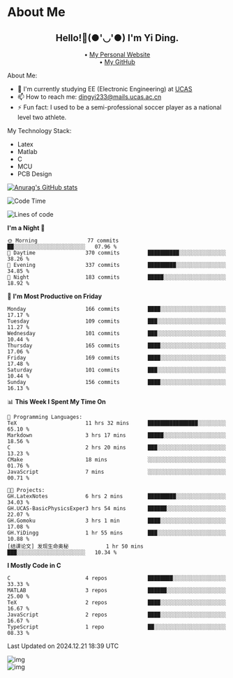 # About Me

<h2 style="text-align:center;"> Hello!👋(●'◡'●) I'm Yi Ding.</h2>

<div style="text-align:center;">
  • <a href="https://yidingg.github.io/YiDingg">My Personal Website</a><br>
  • <a href="https://github.com/YiDingg">My GitHub</a>
</div>

About Me:
- 🔭 I'm currently studying EE (Electronic Engineering) at [UCAS](https://www.ucas.ac.cn/)
- 📫 How to reach me: dingyi233@mails.ucas.ac.cn
- ⚡ Fun fact: I used to be a semi-professional soccer player as a national level two athlete.

My Technology Stack:
- Latex
- Matlab
- C
- MCU
- PCB Design

[![Anurag's GitHub stats](https://github-readme-stats.vercel.app/api?username=YiDingg)](https://github.com/anuraghazra/github-readme-stats)

<!--START_SECTION:waka-->
![Code Time](http://img.shields.io/badge/Code%20Time-837%20hrs%2013%20mins-blue)

![Lines of code](https://img.shields.io/badge/From%20Hello%20World%20I%27ve%20Written-626.8%20thousand%20lines%20of%20code-blue)

**I'm a Night 🦉** 

```text
🌞 Morning                77 commits          ██░░░░░░░░░░░░░░░░░░░░░░░   07.96 % 
🌆 Daytime                370 commits         ██████████░░░░░░░░░░░░░░░   38.26 % 
🌃 Evening                337 commits         █████████░░░░░░░░░░░░░░░░   34.85 % 
🌙 Night                  183 commits         █████░░░░░░░░░░░░░░░░░░░░   18.92 % 
```
📅 **I'm Most Productive on Friday** 

```text
Monday                   166 commits         ████░░░░░░░░░░░░░░░░░░░░░   17.17 % 
Tuesday                  109 commits         ███░░░░░░░░░░░░░░░░░░░░░░   11.27 % 
Wednesday                101 commits         ███░░░░░░░░░░░░░░░░░░░░░░   10.44 % 
Thursday                 165 commits         ████░░░░░░░░░░░░░░░░░░░░░   17.06 % 
Friday                   169 commits         ████░░░░░░░░░░░░░░░░░░░░░   17.48 % 
Saturday                 101 commits         ███░░░░░░░░░░░░░░░░░░░░░░   10.44 % 
Sunday                   156 commits         ████░░░░░░░░░░░░░░░░░░░░░   16.13 % 
```


📊 **This Week I Spent My Time On** 

```text
💬 Programming Languages: 
TeX                      11 hrs 32 mins      ████████████████░░░░░░░░░   65.10 % 
Markdown                 3 hrs 17 mins       █████░░░░░░░░░░░░░░░░░░░░   18.56 % 
C                        2 hrs 20 mins       ███░░░░░░░░░░░░░░░░░░░░░░   13.23 % 
CMake                    18 mins             ░░░░░░░░░░░░░░░░░░░░░░░░░   01.76 % 
JavaScript               7 mins              ░░░░░░░░░░░░░░░░░░░░░░░░░   00.71 % 

🐱‍💻 Projects: 
GH.LatexNotes            6 hrs 2 mins        █████████░░░░░░░░░░░░░░░░   34.03 % 
GH.UCAS-BasicPhysicsExper3 hrs 54 mins       ██████░░░░░░░░░░░░░░░░░░░   22.07 % 
GH.Gomoku                3 hrs 1 min         ████░░░░░░░░░░░░░░░░░░░░░   17.08 % 
GH.YiDingg               1 hr 55 mins        ███░░░░░░░░░░░░░░░░░░░░░░   10.88 % 
[结课论文] 发现生命奥秘            1 hr 50 mins        ███░░░░░░░░░░░░░░░░░░░░░░   10.34 % 
```

**I Mostly Code in C** 

```text
C                        4 repos             ████████░░░░░░░░░░░░░░░░░   33.33 % 
MATLAB                   3 repos             ██████░░░░░░░░░░░░░░░░░░░   25.00 % 
TeX                      2 repos             ████░░░░░░░░░░░░░░░░░░░░░   16.67 % 
JavaScript               2 repos             ████░░░░░░░░░░░░░░░░░░░░░   16.67 % 
TypeScript               1 repo              ██░░░░░░░░░░░░░░░░░░░░░░░   08.33 % 
```




 Last Updated on 2024.12.21 18:39 UTC
<!--END_SECTION:waka-->

<!-- Coding activity over the last year -->
<div class='center'><img src='https://wakatime.com/share/@YiDingg/260601e0-8e46-41ab-9832-d4d0ae5fd0bd.svg' alt='img'/></div>

<!-- Languages over the last year -->
<div class='center'><img src='https://wakatime.com/share/@YiDingg/99546fa3-4cc3-4808-ab6e-13f38e27aba1.svg' alt='img'/></div>
